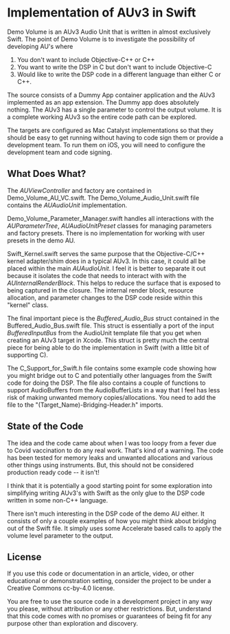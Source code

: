 # Implementation of AUv3 in Swift

Demo Volume is an AUv3 Audio Unit that is written in almost exclusively Swift. The point of Demo Volume is to investigate the possibility of developing AU's where

1) You don't want to include Objective-C++ or C++
2) You want to write the DSP in C but don't want to include Objective-C
3) Would like to write the DSP code in a different language than either C or C++.

The source consists of a Dummy App container application and the AUv3 implemented as an app extension. The Dummy app does absolutely nothing. The AUv3 has a single parameter to control the output volume. It is a complete working AUv3 so the entire code path can be explored.

The targets are configured as Mac Catalyst implementations so that they should be easy to get running without having to code sign them or provide a development team. To run them on iOS, you will need to configure the development team and code signing.

## What Does What?

The *AUViewController* and factory are contained in Demo_Volume_AU_VC.swift. The Demo_Volume_Audio_Unit.swift file contains the *AUAudioUnit* implementation.

Demo_Volume_Parameter_Manager.swift handles all interactions with the *AUParameterTree*, *AUAudioUnitPreset* classes for managing parameters and factory presets. There is no implementation for working with user presets in the demo AU. 

Swift_Kernel.swift serves the same purpose that the Objective-C/C++ kernel adapter/shim does in a typical AUv3. In this case, it could all be placed within the main _AUAudioUnit_. I feel it is better to separate it out because it isolates the code that needs to interact with with the *AUInternalRenderBlock*. This helps to reduce the surface that is exposed to being captured in the closure. The internal render block, resource allocation, and parameter changes to the DSP code reside within this "kernel" class.

The final important piece is the *Buffered_Audio_Bus* struct contained in the Buffered_Audio_Bus.swift file. This struct is essentially a port of the input *BufferedInputBus* from the AudioUnit template file that you get when creating an AUv3 target in Xcode. This struct is pretty much the central piece for being able to do the implementation in Swift (with a little bit of supporting C).

The C_Support_for_Swift.h file contains some example code showing how you might bridge out to C and potentially other languages from the Swift code for doing the DSP. The file also contains a couple of functions to support AudioBuffers from the AudioBufferLists in a way that I feel has less risk of making unwanted memory copies/allocations. You need to add the file to the "(Target_Name)-Bridging-Header.h" imports.

## State of the Code

The idea and the code came about when I was too loopy from a fever due to Covid vaccination to do any real work. That's kind of a warning. The code has been tested for memory leaks and unwanted allocations and various other things using instruments. But, this should not be considered production ready code -- it isn't!

I think that it is potentially a good starting point for some exploration into simplifying writing AUv3's with Swift as the only glue to the DSP code written in some non-C++ language. 

There isn't much interesting in the DSP code of the demo AU either. It consists of only a couple examples of how you might think about bridging out of the Swift file. It simply uses some Accelerate based calls to apply the volume level parameter to the output. 

## License
If you use this code or documentation in an article, video, or other educational or demonstration setting, consider the project to be under a Creative Commons cc-by-4.0 license.

You are free to use the source code in a development project in any way you please, without attribution or any other restrictions. But, understand that this code comes with no promises or guarantees of being fit for any purpose other than exploration and discovery.
